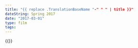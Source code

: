 ```yaml
---
title: "{{ replace .TranslationBaseName "-" " " | title }}"
dateString: Spring 2017
date: "2017-03-01"
type: film
tags:
---
```


{{<vimeo id="" class="video-frame">}}
